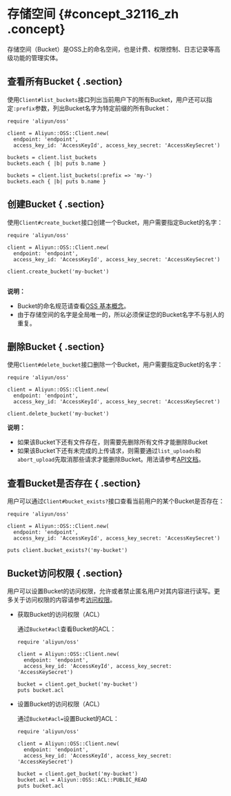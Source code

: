 # 存储空间 {#concept_32116_zh .concept}

存储空间（Bucket）是OSS上的命名空间，也是计费、权限控制、日志记录等高级功能的管理实体。

## 查看所有Bucket { .section}

使用`Client#list_buckets`接口列出当前用户下的所有Bucket，用户还可以指 定`:prefix`参数，列出Bucket名字为特定前缀的所有Bucket：

```language-ruby
require 'aliyun/oss'

client = Aliyun::OSS::Client.new(
  endpoint: 'endpoint',
  access_key_id: 'AccessKeyId', access_key_secret: 'AccessKeySecret')

buckets = client.list_buckets
buckets.each { |b| puts b.name }

buckets = client.list_buckets(:prefix => 'my-')
buckets.each { |b| puts b.name }

```

## 创建Bucket { .section}

使用`Client#create_bucket`接口创建一个Bucket，用户需要指定Bucket的名字：

```language-ruby
require 'aliyun/oss'

client = Aliyun::OSS::Client.new(
  endpoint: 'endpoint',
  access_key_id: 'AccessKeyId', access_key_secret: 'AccessKeySecret')

client.create_bucket('my-bucket')


```

**说明：** 

-   Bucket的命名规范请查看[OSS 基本概念](../../../../cn.zh-CN/开发指南/基本概念介绍.md#)。
-   由于存储空间的名字是全局唯一的，所以必须保证您的Bucket名字不与别人的重复。

## 删除Bucket { .section}

使用`Client#delete_bucket`接口删除一个Bucket，用户需要指定Bucket的名字：

```language-ruby
require 'aliyun/oss'

client = Aliyun::OSS::Client.new(
  endpoint: 'endpoint',
  access_key_id: 'AccessKeyId', access_key_secret: 'AccessKeySecret')

client.delete_bucket('my-bucket')

```

**说明：** 

-   如果该Bucket下还有文件存在，则需要先删除所有文件才能删除Bucket
-   如果该Bucket下还有未完成的上传请求，则需要通过`list_uploads`和`abort_upload`先取消那些请求才能删除Bucket。用法请参考[API文档](http://www.rubydoc.info/gems/aliyun-sdk/)。

## 查看Bucket是否存在 { .section}

用户可以通过`Client#bucket_exists?`接口查看当前用户的某个Bucket是否存在：

```language-ruby
require 'aliyun/oss'

client = Aliyun::OSS::Client.new(
  endpoint: 'endpoint',
  access_key_id: 'AccessKeyId', access_key_secret: 'AccessKeySecret')

puts client.bucket_exists?('my-bucket')

```

## Bucket访问权限 { .section}

用户可以设置Bucket的访问权限，允许或者禁止匿名用户对其内容进行读写。更 多关于访问权限的内容请参考[访问权限](../../../../cn.zh-CN/开发指南/访问与控制/访问控制.md#)。

-   获取Bucket的访问权限（ACL）

    通过`Bucket#acl`查看Bucket的ACL：

    ```language-ruby
    require 'aliyun/oss'
    
    client = Aliyun::OSS::Client.new(
      endpoint: 'endpoint',
      access_key_id: 'AccessKeyId', access_key_secret: 'AccessKeySecret')
    
    bucket = client.get_bucket('my-bucket')
    puts bucket.acl
    
    ```

-   设置Bucket的访问权限（ACL）

    通过`Bucket#acl=`设置Bucket的ACL：

    ```language-ruby
    require 'aliyun/oss'
    
    client = Aliyun::OSS::Client.new(
      endpoint: 'endpoint',
      access_key_id: 'AccessKeyId', access_key_secret: 'AccessKeySecret')
    
    bucket = client.get_bucket('my-bucket')
    bucket.acl = Aliyun::OSS::ACL::PUBLIC_READ
    puts bucket.acl
    
    ```


